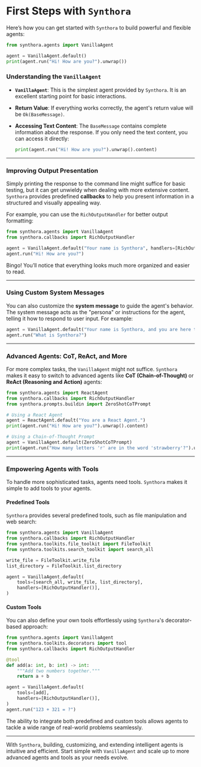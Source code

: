 <!-- LICENSE HEADER MANAGED BY add-license-header

Copyright 2024-2025 Syntropix

Licensed under the Apache License, Version 2.0 (the "License");
you may not use this file except in compliance with the License.
You may obtain a copy of the License at

    http://www.apache.org/licenses/LICENSE-2.0

Unless required by applicable law or agreed to in writing, software
distributed under the License is distributed on an "AS IS" BASIS,
WITHOUT WARRANTIES OR CONDITIONS OF ANY KIND, either express or implied.
See the License for the specific language governing permissions and
limitations under the License.
-->

# First Steps with `Synthora`

Here’s how you can get started with `Synthora` to build powerful and flexible agents:

```python
from synthora.agents import VanillaAgent

agent = VanillaAgent.default()
print(agent.run("Hi! How are you?").unwrap())
```

### Understanding the `VanillaAgent`

- **`VanillaAgent`**: This is the simplest agent provided by `Synthora`. It is an excellent starting point for basic interactions.
- **Return Value**: If everything works correctly, the agent's return value will be `Ok(BaseMessage)`.
- **Accessing Text Content**: The `BaseMessage` contains complete information about the response. If you only need the text content, you can access it directly:

  ```python
  print(agent.run("Hi! How are you?").unwrap().content)
  ```

---

### Improving Output Presentation

Simply printing the response to the command line might suffice for basic testing, but it can get unwieldy when dealing with more extensive content. `Synthora` provides predefined **callbacks** to help you present information in a structured and visually appealing way.

For example, you can use the `RichOutputHandler` for better output formatting:

```python
from synthora.agents import VanillaAgent
from synthora.callbacks import RichOutputHandler

agent = VanillaAgent.default("Your name is Synthora", handlers=[RichOutputHandler()])
agent.run("Hi! How are you?")
```

Bingo! You’ll notice that everything looks much more organized and easier to read.

---

### Using Custom System Messages

You can also customize the **system message** to guide the agent's behavior. The system message acts as the "persona" or instructions for the agent, telling it how to respond to user input. For example:

```python
agent = VanillaAgent.default("Your name is Synthora, and you are here to assist with technical queries.", handlers=[RichOutputHandler()])
agent.run("What is Synthora?")
```

---

### Advanced Agents: CoT, ReAct, and More

For more complex tasks, the `VanillaAgent` might not suffice. `Synthora` makes it easy to switch to advanced agents like **CoT (Chain-of-Thought)** or **ReAct (Reasoning and Action)** agents:

```python
from synthora.agents import ReactAgent
from synthora.callbacks import RichOutputHandler
from synthora.prompts.buildin import ZeroShotCoTPrompt

# Using a React Agent
agent = ReactAgent.default("You are a React Agent.")
print(agent.run("Hi! How are you?").unwrap().content)

# Using a Chain-of-Thought Prompt
agent = VanillaAgent.default(ZeroShotCoTPrompt)
print(agent.run("How many letters 'r' are in the word 'strawberry'?").unwrap().content)
```

---

### Empowering Agents with Tools

To handle more sophisticated tasks, agents need tools. `Synthora` makes it simple to add tools to your agents.

#### Predefined Tools

`Synthora` provides several predefined tools, such as file manipulation and web search:

```python
from synthora.agents import VanillaAgent
from synthora.callbacks import RichOutputHandler
from synthora.toolkits.file_toolkit import FileToolkit
from synthora.toolkits.search_toolkit import search_all

write_file = FileToolkit.write_file
list_directory = FileToolkit.list_directory

agent = VanillaAgent.default(
    tools=[search_all, write_file, list_directory],
    handlers=[RichOutputHandler()],
)
```

#### Custom Tools

You can also define your own tools effortlessly using `Synthora`'s decorator-based approach:

```python
from synthora.agents import VanillaAgent
from synthora.toolkits.decorators import tool
from synthora.callbacks import RichOutputHandler

@tool
def add(a: int, b: int) -> int:
    """Add two numbers together."""
    return a + b

agent = VanillaAgent.default(
    tools=[add],
    handlers=[RichOutputHandler()],
)
agent.run("123 + 321 = ?")
```

The ability to integrate both predefined and custom tools allows agents to tackle a wide range of real-world problems seamlessly.

---

With `Synthora`, building, customizing, and extending intelligent agents is intuitive and efficient. Start simple with `VanillaAgent` and scale up to more advanced agents and tools as your needs evolve.

